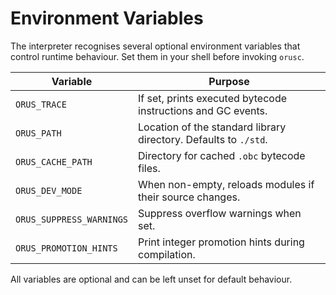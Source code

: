 # Environment Variables

The interpreter recognises several optional environment variables that
control runtime behaviour. Set them in your shell before invoking
`orusc`.

| Variable | Purpose |
| -------- | ------- |
| `ORUS_TRACE` | If set, prints executed bytecode instructions and GC events. |
| `ORUS_PATH` | Location of the standard library directory. Defaults to `./std`. |
| `ORUS_CACHE_PATH` | Directory for cached `.obc` bytecode files. |
| `ORUS_DEV_MODE` | When non-empty, reloads modules if their source changes. |
| `ORUS_SUPPRESS_WARNINGS` | Suppress overflow warnings when set. |
| `ORUS_PROMOTION_HINTS` | Print integer promotion hints during compilation. |

All variables are optional and can be left unset for default behaviour.
